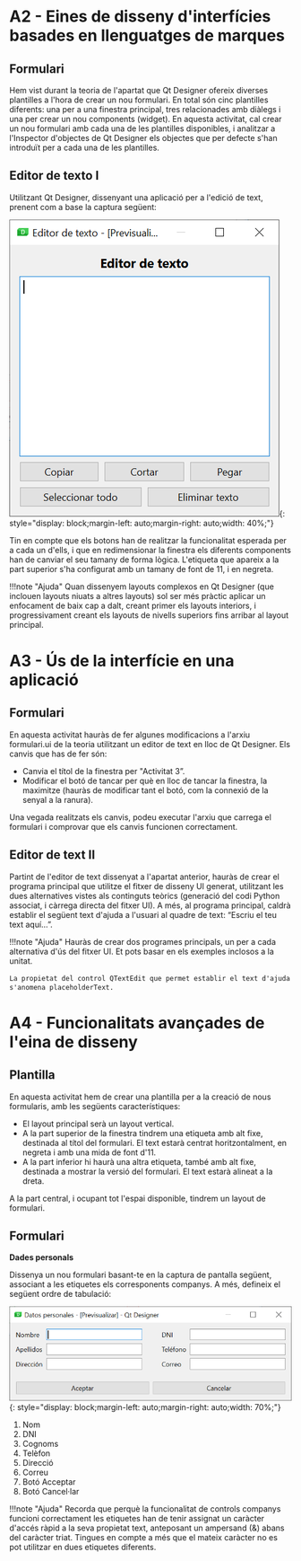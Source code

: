 # A2 - Eines de disseny d'interfícies basades en llenguatges de marques

## Formulari 

Hem vist durant la teoria de l'apartat que Qt Designer ofereix diverses plantilles a l'hora de crear un nou formulari. En total són cinc plantilles diferents: una per a una finestra principal, tres relacionades amb diàlegs i una per crear un nou components (widget).
En aquesta activitat, cal crear un nou formulari amb cada una de les plantilles disponibles, i analitzar a l'Inspector d'objectes de Qt Designer els objectes que per defecte s'han introduït per a cada una de les plantilles.

## Editor de texto I

Utilitzant Qt Designer, dissenyant una aplicació per a l'edició de text, prenent com a base la captura següent:

![editor](images/editor.png){: style="display: block;margin-left: auto;margin-right: auto;width: 40%;"}

Tin en compte que els botons han de realitzar la funcionalitat esperada per a cada un d'ells, i que en redimensionar la finestra els diferents components han de canviar el seu tamany de forma lògica.
L'etiqueta que apareix a la part superior s'ha configurat amb un tamany de font de 11, i en negreta.

!!!note "Ajuda"
    Quan dissenyem layouts complexos en Qt Designer (que inclouen layouts niuats a altres layouts) sol ser més pràctic aplicar un enfocament de baix cap a dalt, creant primer els layouts interiors, i progressivament creant els layouts de nivells superiors fins arribar al layout principal.

# A3 - Ús de la interfície en una aplicació

## Formulari

En aquesta activitat hauràs de fer algunes modificacions a l'arxiu formulari.ui de la teoria utilitzant un editor de text en lloc de Qt Designer. Els canvis que has de fer són:

- Canvia el títol de la finestra per "Activitat 3”.
- Modificar el botó de tancar per què en lloc de tancar la finestra, la maximitze (hauràs de modificar tant el botó, com la connexió de la senyal a la ranura).
  
Una vegada realitzats els canvis, podeu executar l'arxiu que carrega el formulari i comprovar que els canvis funcionen correctament.

## Editor de text II

Partint de l'editor de text dissenyat a l'apartat anterior, hauràs de crear el programa principal que utilitze el fitxer de disseny UI generat, utilitzant les dues alternatives vistes als continguts teòrics (generació del codi Python associat, i càrrega directa del fitxer UI).
A més, al programa principal, caldrà establir el següent text d'ajuda a l'usuari al quadre de text: “Escriu el teu text aquí…”.

!!!note "Ajuda"
    Hauràs de crear dos programes principals, un per a cada alternativa d'ús del fitxer UI. Et pots basar en els exemples inclosos a la unitat.

    La propietat del control QTextEdit que permet establir el text d'ajuda s'anomena placeholderText.

# A4 - Funcionalitats avançades de l'eina de disseny

## Plantilla

En aquesta activitat hem de crear una plantilla per a la creació de nous formularis, amb les següents característiques:

- El layout principal serà un layout vertical.
- A la part superior de la finestra tindrem una etiqueta amb alt fixe, destinada al títol del formulari. El text estarà centrat horitzontalment, en negreta i amb una mida de font d'11.
- A la part inferior hi haurà una altra etiqueta, també amb alt fixe, destinada a mostrar la versió del formulari. El text estarà alineat a la dreta.

A la part central, i ocupant tot l'espai disponible, tindrem un layout de formulari.


## Formulari

**Dades personals**

Dissenya un nou formulari basant-te en la captura de pantalla següent, associant a les etiquetes els corresponents companys. A més, defineix el següent ordre de tabulació:

![formulari](images/formulari.png){: style="display: block;margin-left: auto;margin-right: auto;width: 70%;"}

1. Nom
2. DNI
3. Cognoms
4. Telèfon
5. Direcció
6. Correu
7. Botó Acceptar
8. Botó Cancel·lar

!!!note "Ajuda"
    Recorda que perquè la funcionalitat de controls companys funcioni correctament les etiquetes han de tenir assignat un caràcter d'accés ràpid a la seva propietat text, anteposant un ampersand (&) abans del caràcter triat. Tingues en compte a més que el mateix caràcter no es pot utilitzar en dues etiquetes diferents.